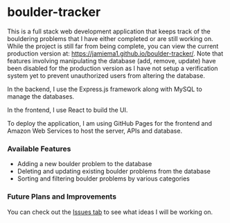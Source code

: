 # boulder-tracker

This is a full stack web development application that keeps track of the bouldering problems that I have either completed or are still working on. While the project is still far from being complete, you can view the current production version at: https://jamiema1.github.io/boulder-tracker/. Note that features involving manipulating the database (add, remove, update) have been disabled for the production version as I have not setup a verification system yet to prevent unauthorized users from altering the database.

In the backend, I use the Express.js framework along with MySQL to manage the databases. 

In the frontend, I use React to build the UI.

To deploy the application, I am using GitHub Pages for the frontend and Amazon Web Services to host the server, APIs and database.

### Available Features
- Adding a new boulder problem to the database
- Deleting and updating existing boulder problems from the database
- Sorting and filtering boulder problems by various categories

### Future Plans and Improvements
You can check out the [Issues tab](https://github.com/jamiema1/boulder-tracker/issues) to see what ideas I will be working on.
